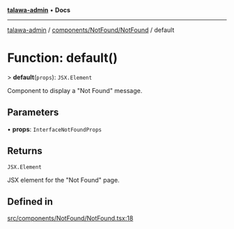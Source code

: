 [**talawa-admin**](../../../../README.md) • **Docs**

***

[talawa-admin](../../../../modules.md) / [components/NotFound/NotFound](../README.md) / default

# Function: default()

\> **default**(`props`): `JSX.Element`

Component to display a "Not Found" message.

## Parameters

• **props**: `InterfaceNotFoundProps`

## Returns

`JSX.Element`

JSX element for the "Not Found" page.

## Defined in

[src/components/NotFound/NotFound.tsx:18](https://github.com/PalisadoesFoundation/talawa-admin/blob/7496bb3a4c3730e7e3caee73f8bf91c3031e4ae6/src/components/NotFound/NotFound.tsx#L18)
